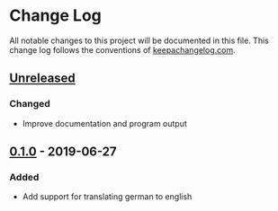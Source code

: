 # Change Log
All notable changes to this project will be documented in this file. This change log follows the conventions of [keepachangelog.com](http://keepachangelog.com/).

## [Unreleased]
### Changed
- Improve documentation and program output

## [0.1.0] - 2019-06-27
### Added
- Add support for translating german to english

[Unreleased]: https://github.com/bakku/dict/compare/v0.1.0...HEAD
[0.1.0]: https://github.com/bakku/dict/compare/e72d8a4...v0.1.0
